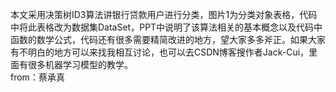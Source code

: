 本文采用决策树ID3算法讲银行贷款用户进行分类，图片1为分类对象表格，代码中将此表格改为数据集DataSet，PPT中说明了该算法相关的基本概念以及代码中函数的数学公式，代码还有很多需要精简改进的地方，望大家多多斧正。如果大家有不明白的地方可以来找我相互讨论，也可以去CSDN博客搜作者Jack-Cui，里面有很多机器学习模型的教学。  
                                                                                                                                                          from：蔡承真
